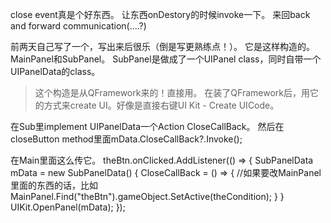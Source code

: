 close event真是个好东西。
让东西onDestory的时候invoke一下。
来回back and forward communication(....?)

前两天自己写了一个，写出来后很乐（倒是写更熟练点！）。
它是这样构造的。
MainPanel和SubPanel。
SubPanel是做成了一个UIPanel class，同时自带一个UIPanelData的class。
>这个构造是从QFramework来的！直接用。
>在装了QFramework后，用它的方式来create UI。好像是直接右键UI Kit - Create UICode。

在Sub里implement UIPanelData一个Action CloseCallBack。
然后在closeButton method里面mData.CloseCallBack?.Invoke();

在Main里面这么传它。
theBtn.onClicked.AddListener(() =>
{
  SubPanelData mData = new SubPanelData()
  {
    CloseCallBack = () => {
      //如果要改MainPanel里面的东西的话，比如MainPanel.Find("theBtn").gameObject.SetActive(theCondition);
    }
  }
  UIKit.OpenPanel<SubPanelData>(mData);
});
